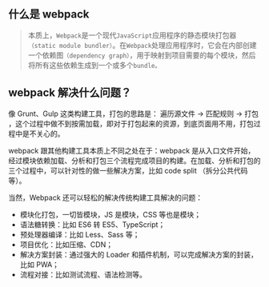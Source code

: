 ## 什么是 webpack

> 本质上，`Webpack`是一个现代`JavaScript`应用程序的静态模块打包器`（static module bundler）`。在`Webpack`处理应用程序时，它会在内部创建一个依赖图`（dependency graph）`，用于映射到项目需要的每个模块，然后将所有这些依赖生成到一个或多个`bundle。`

## webpack 解决什么问题？

像 Grunt、Gulp 这类构建工具，打包的思路是： 遍历源文件 → 匹配规则 → 打包 ，这个过程中做不到按需加载，即对于打包起来的资源，到底页面用不用，打包过程中是不关心的。

webpack 跟其他构建工具本质上不同之处在于：webpack 是从入口文件开始，经过模块依赖加载、分析和打包三个流程完成项目的构建。在加载、分析和打包的三个过程中，可以针对性的做一些解决方案，比如 code split （拆分公共代码等）。

当然，Webpack 还可以轻松的解决传统构建工具解决的问题：

- 模块化打包，一切皆模块，JS 是模块，CSS 等也是模块；
- 语法糖转换：比如 ES6 转 ES5、TypeScript；
- 预处理器编译：比如 Less、Sass 等；
- 项目优化：比如压缩、CDN；
- 解决方案封装：通过强大的 Loader 和插件机制，可以完成解决方案的封装，比如 PWA；
- 流程对接：比如测试流程、语法检测等。
